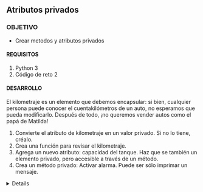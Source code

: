  

	
## Atributos privados

### OBJETIVO 

- Crear metodos y atributos privados

#### REQUISITOS 

1. Python 3
2. Código de reto 2

#### DESARROLLO

El kilometraje es un elemento que debemos encapsular: si bien, cualquier persona puede conocer el cuentakilómetros
de un auto, no esperamos que pueda modificarlo. Después de todo, ¡no queremos vender autos como el papá de Matilda!

1. Convierte el atributo de kilometraje en un valor privado. Si no lo tiene, créalo.
2. Crea una función para revisar el kilometraje.
3. Agrega un nuevo atributo: capacidad del tanque. Haz que se también un elemento privado, pero accesible a través de
   un método.
4. Crea un método privado: Activar alarma. Puede ser sólo imprimar un mensaje.


<details>

	class Vehiculo:
		def __init__(self,ruedas = 0, medio = 'medio', velocidad = 'no se mueve'):
			self.__ruedas = ruedas
			self.__velocidad = velocidad
			self.__medio = medio
		def avanzar(self):
			print("El vehiculo se mueve a velocidad {}".format(self.__velocidad))
		def __str__(self):
			return "ruedas {}, medio: {}, velocidad:{}".format(self.__ruedas, self.__medio, self.__velocidad)
		def describir(self):
			print("Es un vehiculo de {} ruedas".format(self.__ruedas))
			print("se mueve a velocidad {}".format(self.__velocidad))
			print("Su medio es {}".format(self.__medio))


	barco = Vehiculo(ruedas=0, medio='agua',velocidad='lenta')

	avion = Vehiculo(ruedas=4, medio='aire',velocidad='rapida')

	auto = Vehiculo(ruedas=4, medio='asfalto',velocidad='media')
	barco.describir()

	avion.describir()

	auto.describir()

	auto.avanzar()

	print(avion)
	#auto.__ruedas
</details> 



